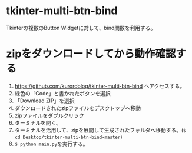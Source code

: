 # tkinter-multi-btn-bind
Tkinterの複数のButton Widgetに対して、bind関数を利用する。

# zipをダウンロードしてから動作確認する
1. https://github.com/kuroroblog/tkinter-multi-btn-bind へアクセスする。
2. 緑色の「Code」と書かれたボタンを選択
3. 「Download ZIP」を選択
4. ダウンロードされたzipファイルをデスクトップへ移動
5. zipファイルをダブルクリック
6. ターミナルを開く。
7. ターミナルを活用して、zipを展開して生成されたフォルダへ移動する。(`$ cd Desktop/tkinter-multi-btn-bind-master`)
8. `$ python main.py`を実行する。
